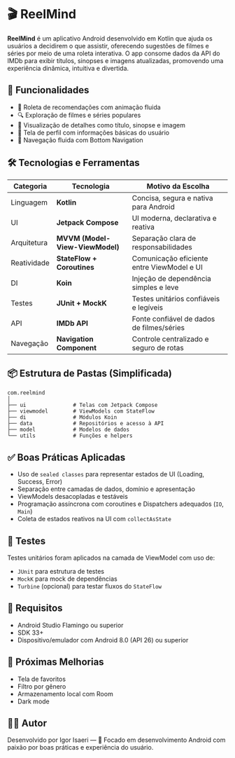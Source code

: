 
# 🎬 ReelMind

**ReelMind** é um aplicativo Android desenvolvido em Kotlin que ajuda os usuários a decidirem o que assistir, oferecendo sugestões de filmes e séries por meio de uma roleta interativa. O app consome dados da API do IMDb para exibir títulos, sinopses e imagens atualizadas, promovendo uma experiência dinâmica, intuitiva e divertida.

## 🚀 Funcionalidades

- 🎡 Roleta de recomendações com animação fluida
- 🔍 Exploração de filmes e séries populares
- 📄 Visualização de detalhes como título, sinopse e imagem
- 👤 Tela de perfil com informações básicas do usuário
- 🔄 Navegação fluida com Bottom Navigation

## 🛠️ Tecnologias e Ferramentas

| Categoria         | Tecnologia                          | Motivo da Escolha |
|------------------|--------------------------------------|-------------------|
| Linguagem         | **Kotlin**                          | Concisa, segura e nativa para Android |
| UI                | **Jetpack Compose**                 | UI moderna, declarativa e reativa |
| Arquitetura       | **MVVM (Model-View-ViewModel)**     | Separação clara de responsabilidades |
| Reatividade       | **StateFlow + Coroutines**          | Comunicação eficiente entre ViewModel e UI |
| DI                | **Koin**                            | Injeção de dependência simples e leve |
| Testes            | **JUnit + MockK**                   | Testes unitários confiáveis e legíveis |
| API               | **IMDb API**                        | Fonte confiável de dados de filmes/séries |
| Navegação         | **Navigation Component**            | Controle centralizado e seguro de rotas |

## 📦 Estrutura de Pastas (Simplificada)

```
com.reelmind
│
├── ui               # Telas com Jetpack Compose
├── viewmodel        # ViewModels com StateFlow
├── di               # Módulos Koin
├── data             # Repositórios e acesso à API
├── model            # Modelos de dados
└── utils            # Funções e helpers
```

## ✅ Boas Práticas Aplicadas

- Uso de `sealed classes` para representar estados de UI (Loading, Success, Error)
- Separação entre camadas de dados, domínio e apresentação
- ViewModels desacopladas e testáveis
- Programação assíncrona com coroutines e Dispatchers adequados (`IO`, `Main`)
- Coleta de estados reativos na UI com `collectAsState`

## 🧪 Testes

Testes unitários foram aplicados na camada de ViewModel com uso de:
- `JUnit` para estrutura de testes
- `MockK` para mock de dependências
- `Turbine` (opcional) para testar fluxos do `StateFlow`

## 📱 Requisitos

- Android Studio Flamingo ou superior
- SDK 33+
- Dispositivo/emulador com Android 8.0 (API 26) ou superior

## 📌 Próximas Melhorias

- Tela de favoritos
- Filtro por gênero
- Armazenamento local com Room
- Dark mode

## 👨‍💻 Autor

Desenvolvido por Igor Isaeri — 💬 Focado em desenvolvimento Android com paixão por boas práticas e experiência do usuário.
